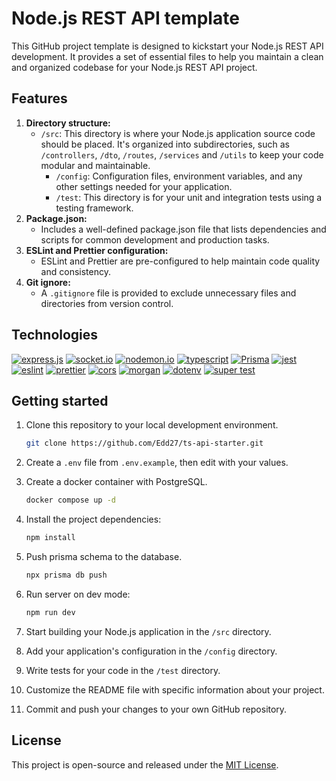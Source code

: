 # Node.js REST API template

This GitHub project template is designed to kickstart your Node.js REST API development.
It provides a set of essential files to help you maintain a clean and organized codebase for your Node.js REST API project.

## Features

1. **Directory structure:**
   - `/src`: This directory is where your Node.js application source code should be placed. It's organized into subdirectories, such as `/controllers`, `/dto`, `/routes`, `/services` and `/utils` to keep your code modular and maintainable.
     - `/config`: Configuration files, environment variables, and any other settings needed for your application.
     - `/test`: This directory is for your unit and integration tests using a testing framework.
2. **Package.json:**
   - Includes a well-defined package.json file that lists dependencies and scripts for common development and production tasks.
3. **ESLint and Prettier configuration:**
   - ESLint and Prettier are pre-configured to help maintain code quality and consistency.
4. **Git ignore:**
   - A `.gitignore` file is provided to exclude unnecessary files and directories from version control.

## Technologies

[![express.js](https://img.shields.io/badge/express.js-FFF?style=for-the-badge&logo=express&logoColor=000)](https://expressjs.com/)
[![socket.io](https://img.shields.io/badge/socket.io-25A586?style=for-the-badge&logo=socket.io&logoColor=white)](https://socket.io/)
[![nodemon.io](https://img.shields.io/badge/nodemon-6EC84D?style=for-the-badge&logo=nodemon&logoColor=464338)](https://nodemon.io/)
[![typescript](https://img.shields.io/badge/typescript-2C6FBB?style=for-the-badge&logo=typescript&logoColor=FFF)](https://www.typescriptlang.org/)
[![Prisma](https://img.shields.io/badge/prisma-4F60CE?style=for-the-badge&logo=prisma&logoColor=FFF)](https://www.prisma.io/)
[![jest](https://img.shields.io/badge/jest-21B92B?style=for-the-badge&logo=jest&logoColor=B91124)](https://jestjs.io/)
[![eslint](https://img.shields.io/badge/eslint-4133B7?style=for-the-badge&logo=eslint&logoColor=FFF)](https://eslint.org/)
[![prettier](https://img.shields.io/badge/prettier-F6B249?style=for-the-badge&logo=prettier&logoColor=000)](https://prettier.io/)
[![cors](https://img.shields.io/badge/cors-C30010?style=for-the-badge&logo=npm&logoColor=FFF)](https://www.npmjs.com/package/cors)
[![morgan](https://img.shields.io/badge/morgan-C30010?style=for-the-badge&logo=npm&logoColor=FFF)](https://www.npmjs.com/package/morgan)
[![dotenv](https://img.shields.io/badge/dotenv-C30010?style=for-the-badge&logo=npm&logoColor=FFF)](https://www.npmjs.com/package/dotenv)
[![super test](https://img.shields.io/badge/supertest-C30010?style=for-the-badge&logo=npm&logoColor=FFF)](https://www.npmjs.com/package/supertest)

## Getting started

1. Clone this repository to your local development environment.

   ```bash
   git clone https://github.com/Edd27/ts-api-starter.git
   ```

2. Create a `.env` file from `.env.example`, then edit with your values.

3. Create a docker container with PostgreSQL.

   ```bash
   docker compose up -d

   ```

4. Install the project dependencies:

   ```bash
   npm install
   ```

5. Push prisma schema to the database.

   ```bash
   npx prisma db push
   ```

6. Run server on dev mode:

   ```bash
   npm run dev
   ```

7. Start building your Node.js application in the `/src` directory.
8. Add your application's configuration in the `/config` directory.
9. Write tests for your code in the `/test` directory.
10. Customize the README file with specific information about your project.
11. Commit and push your changes to your own GitHub repository.

## License

This project is open-source and released under the [MIT License](https://choosealicense.com/licenses/mit/).
